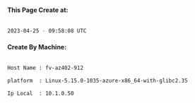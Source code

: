 
   
#### This Page Create at:

```bash

2023-04-25 - 09:58:08 UTC

```

#### Create By Machine:

```bash

Host Name : fv-az402-912

platform  : Linux-5.15.0-1035-azure-x86_64-with-glibc2.35

Ip Local  : 10.1.0.50

```

